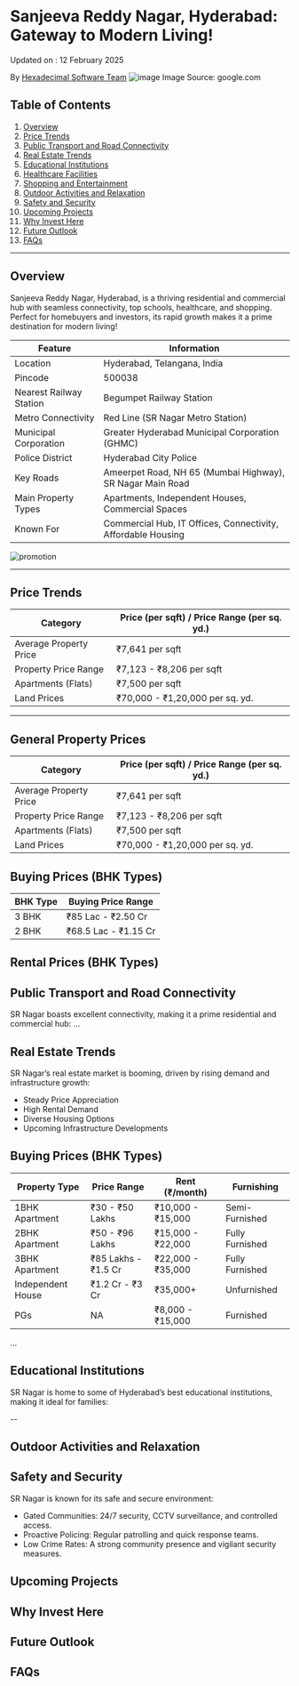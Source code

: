 # Sanjeeva Reddy Nagar, Hyderabad: Gateway to Modern Living!
Updated on : 12 February 2025

By [Hexadecimal Software Team](https://www.hexahome.in/)
![ image](https://img.hexahome.in/media/blogs/hexahome-blogs/sr-nagar-hyderabad/hero-section-1.webp?rs=fill:960:640)                                                        Image Source: google.com
## Table of Contents

1. [Overview](#overview)
2. [Price Trends](#PriceTrends)
3. [Public Transport and Road Connectivity](#PublicTransportandroadconnectivity)
4. [Real Estate Trends](#RealEstateTrends)
5. [Educational Institutions](#EducationalInstitutions)
6. [Healthcare Facilities](#HealthcareFacilities)
7. [Shopping and Entertainment](#ShoppingandEntertainment)
8. [Outdoor Activities and Relaxation](#OutdoorActivitiesandRelaxation)
9. [Safety and Security](#SafetyandSecurity)
10. [Upcoming Projects](#UpcomingProjects)
11. [Why Invest Here](#WhyInvestHere)
12. [Future Outlook](#FutureOutlook)
13. [FAQs](#FAQs)

---

## Overview
Sanjeeva Reddy Nagar, Hyderabad, is a thriving residential and commercial hub with seamless connectivity, top schools, healthcare, and shopping. Perfect for homebuyers and investors, its rapid growth makes it a prime destination for modern living!

| Feature                  | Information                                                       |
|--------------------------|------------------------------------------------------------------|
| Location                 | Hyderabad, Telangana, India                                       |
| Pincode                  | 500038                                                             |
| Nearest Railway Station  | Begumpet Railway Station                                           |
| Metro Connectivity       | Red Line (SR Nagar Metro Station)                                  |
| Municipal Corporation    | Greater Hyderabad Municipal Corporation (GHMC)                    |
| Police District          | Hyderabad City Police                                              |
| Key Roads                | Ameerpet Road, NH 65 (Mumbai Highway), SR Nagar Main Road          |
| Main Property Types      | Apartments, Independent Houses, Commercial Spaces                 |
| Known For                | Commercial Hub, IT Offices, Connectivity, Affordable Housing      |


![ promotion](https://www.hexahome.in/plot/plot-for-sale-in-hyderabad/?city=Hyderabad)

------

## Price Trends


| Category                | Price (per sqft) / Price Range (per sq. yd.) |
|-------------------------|---------------------------------------------|
| Average Property Price  | ₹7,641 per sqft                             |
| Property Price Range    | ₹7,123 - ₹8,206 per sqft                     |
| Apartments (Flats)      | ₹7,500 per sqft                             |
| Land Prices             |₹70,000 - ₹1,20,000 per sq. yd.              |

-----

## General Property Prices
| Category                | Price (per sqft) / Price Range (per sq. yd.) |
|-------------------------|---------------------------------------------|
| Average Property Price  | ₹7,641 per sqft                             |
| Property Price Range    | ₹7,123 - ₹8,206 per sqft                    |
| Apartments (Flats)      | ₹7,500 per sqft                             |
| Land Prices             | ₹70,000 - ₹1,20,000 per sq. yd.            |
## Buying Prices (BHK Types)
| BHK Type | Buying Price Range        |
|----------|-------------------------|
| 3 BHK    | ₹85 Lac - ₹2.50 Cr      |
| 2 BHK    | ₹68.5 Lac - ₹1.15 Cr    |
## Rental Prices (BHK Types)
## 

## Public Transport and Road Connectivity

SR Nagar boasts excellent connectivity, making it a prime residential and commercial hub:
...

## Real Estate Trends
SR Nagar’s real estate market is booming, driven by rising demand and infrastructure growth:
* Steady Price Appreciation
* High Rental Demand
* Diverse Housing Options
* Upcoming Infrastructure Developments

## Buying Prices (BHK Types)

| Property Type       | Price Range             | Rent (₹/month)      | Furnishing       |
|--------------------|-----------------------|-------------------|----------------|
| 1BHK Apartment      | ₹30 - ₹50 Lakhs        | ₹10,000 - ₹15,000  | Semi-Furnished |
| 2BHK Apartment      | ₹50 - ₹96 Lakhs        | ₹15,000 - ₹22,000  | Fully Furnished|
| 3BHK Apartment      | ₹85 Lakhs - ₹1.5 Cr    | ₹22,000 - ₹35,000  | Fully Furnished|
| Independent House   | ₹1.2 Cr - ₹3 Cr        | ₹35,000+           | Unfurnished    |
| PGs                 | NA                     | ₹8,000 - ₹15,000   | Furnished      |

...

## Educational Institutions
SR Nagar is home to some of Hyderabad’s best educational institutions, making it ideal for families:


--
## Outdoor Activities and Relaxation

## Safety and Security
SR Nagar is known for its safe and secure environment:

* Gated Communities: 24/7 security, CCTV surveillance, and controlled access.
* Proactive Policing: Regular patrolling and quick response teams.
* Low Crime Rates: A strong community presence and vigilant security measures.

## Upcoming Projects

## Why Invest Here


## Future Outlook



## FAQs


